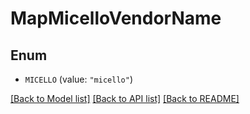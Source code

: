 # MapMicelloVendorName

## Enum


* `MICELLO` (value: `"micello"`)


[[Back to Model list]](../README.md#documentation-for-models) [[Back to API list]](../README.md#documentation-for-api-endpoints) [[Back to README]](../README.md)


